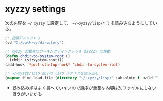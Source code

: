 # xyzzy settings

次の内容を `~/.xyzzy` に設定して、 `~/~xyzzy/lisp/*.l` を読み込むようにしている。

```lisp
;; 初期ディレクトリ
(cd "C:/path/to/directory")

;; xyzzy 起動時にワーキングディレクトリを $XYZZY に移動
(defun chdir-to-system-root ()
  (chdir (si:system-root)))
(add-hook '*post-startup-hook* 'chdir-to-system-root)

;; ~/~xyzzy/lisp 配下の lisp ファイルを読み込む
(mapcar #'mc-load-file (directory "~/~xyzzy/lisp/" :absolute t :wild "*.l"))
```

- 読み込み順はよく調べていないので順序が重要な内容は別ファイルにしないほうがいいかも
